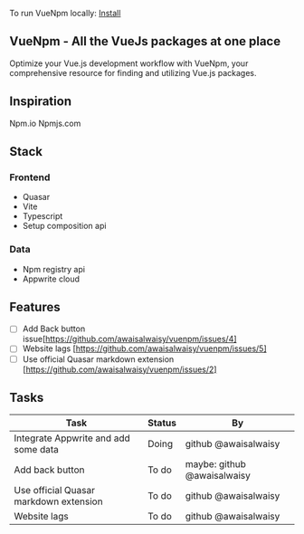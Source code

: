 To run VueNpm locally: [Install](./Docs/install)

## VueNpm - All the VueJs packages at one place

Optimize your Vue.js development workflow with VueNpm, your comprehensive resource for finding and utilizing Vue.js packages.

## Inspiration

Npm.io
Npmjs.com

## Stack

### Frontend

- Quasar
- Vite
- Typescript
- Setup composition api

### Data

- Npm registry api
- Appwrite cloud

## Features

- [ ] Add Back button issue[https://github.com/awaisalwaisy/vuenpm/issues/4]
- [ ] Website lags [https://github.com/awaisalwaisy/vuenpm/issues/5]
- [ ] Use official Quasar markdown extension [https://github.com/awaisalwaisy/vuenpm/issues/2]

## Tasks

| Task| Status | By |
| -- | -- | -- |
| Integrate Appwrite and add some data | Doing | github @awaisalwaisy |
| Add  back button | To do| maybe: github @awaisalwaisy |
| Use official Quasar markdown extension | To do| github @awaisalwaisy |
| Website lags | To do | github @awaisalwaisy
